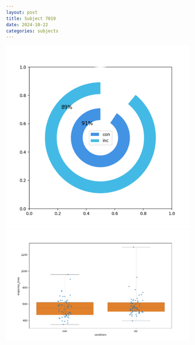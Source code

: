 ```yaml
---
layout: post
title: Subject 7019
date: 2024-10-22
categories: subjects
---
```


![](data/7019/run-19/7019_accuracy_by_condition.png)
![](data/7019/run-19/7019_rt.png)

